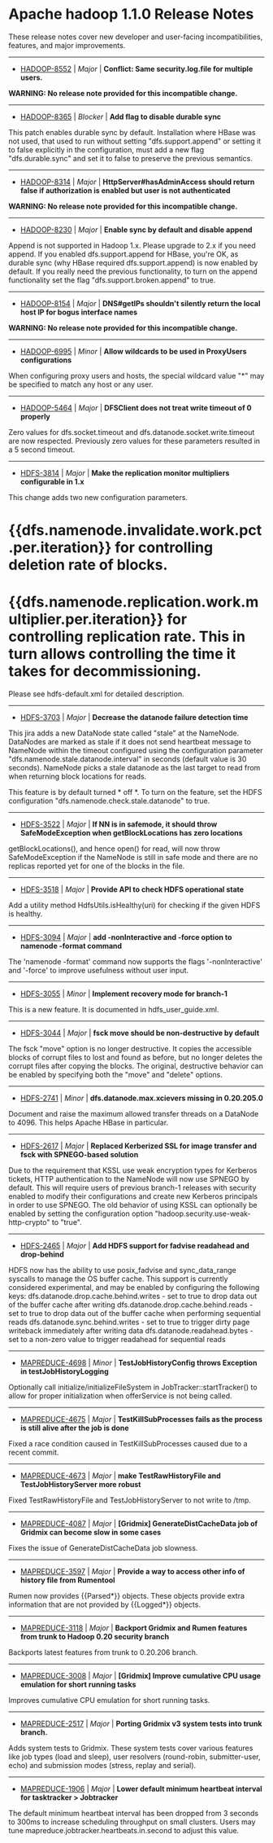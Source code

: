 
<!---
# Licensed to the Apache Software Foundation (ASF) under one
# or more contributor license agreements.  See the NOTICE file
# distributed with this work for additional information
# regarding copyright ownership.  The ASF licenses this file
# to you under the Apache License, Version 2.0 (the
# "License"); you may not use this file except in compliance
# with the License.  You may obtain a copy of the License at
#
#     http://www.apache.org/licenses/LICENSE-2.0
#
# Unless required by applicable law or agreed to in writing, software
# distributed under the License is distributed on an "AS IS" BASIS,
# WITHOUT WARRANTIES OR CONDITIONS OF ANY KIND, either express or implied.
# See the License for the specific language governing permissions and
# limitations under the License.
-->
# Apache hadoop  1.1.0 Release Notes

These release notes cover new developer and user-facing incompatibilities, features, and major improvements.


---

* [HADOOP-8552](https://issues.apache.org/jira/browse/HADOOP-8552) | *Major* | **Conflict: Same security.log.file for multiple users.**

**WARNING: No release note provided for this incompatible change.**


---

* [HADOOP-8365](https://issues.apache.org/jira/browse/HADOOP-8365) | *Blocker* | **Add flag to disable durable sync**

This patch enables durable sync by default. Installation where HBase was not used, that used to run without setting "dfs.support.append" or setting it to false explicitly in the configuration, must add a new flag "dfs.durable.sync" and set it to false to preserve the previous semantics.


---

* [HADOOP-8314](https://issues.apache.org/jira/browse/HADOOP-8314) | *Major* | **HttpServer#hasAdminAccess should return false if authorization is enabled but user is not authenticated**

**WARNING: No release note provided for this incompatible change.**


---

* [HADOOP-8230](https://issues.apache.org/jira/browse/HADOOP-8230) | *Major* | **Enable sync by default and disable append**

Append is not supported in Hadoop 1.x. Please upgrade to 2.x if you need append. If you enabled dfs.support.append for HBase, you're OK, as durable sync (why HBase required dfs.support.append) is now enabled by default. If you really need the previous functionality, to turn on the append functionality set the flag "dfs.support.broken.append" to true.


---

* [HADOOP-8154](https://issues.apache.org/jira/browse/HADOOP-8154) | *Major* | **DNS#getIPs shouldn't silently return the local host IP for bogus interface names**

**WARNING: No release note provided for this incompatible change.**


---

* [HADOOP-6995](https://issues.apache.org/jira/browse/HADOOP-6995) | *Minor* | **Allow wildcards to be used in ProxyUsers configurations**

When configuring proxy users and hosts, the special wildcard value "*" may be specified to match any host or any user.


---

* [HADOOP-5464](https://issues.apache.org/jira/browse/HADOOP-5464) | *Major* | **DFSClient does not treat write timeout of 0 properly**

Zero values for dfs.socket.timeout and dfs.datanode.socket.write.timeout are now respected. Previously zero values for these parameters resulted in a 5 second timeout.


---

* [HDFS-3814](https://issues.apache.org/jira/browse/HDFS-3814) | *Major* | **Make the replication monitor multipliers configurable in 1.x**

This change adds two new configuration parameters. 
# {{dfs.namenode.invalidate.work.pct.per.iteration}} for controlling deletion rate of blocks.
# {{dfs.namenode.replication.work.multiplier.per.iteration}} for controlling replication rate. This in turn allows controlling the time it takes for decommissioning.

Please see hdfs-default.xml for detailed description.


---

* [HDFS-3703](https://issues.apache.org/jira/browse/HDFS-3703) | *Major* | **Decrease the datanode failure detection time**

This jira adds a new DataNode state called "stale" at the NameNode. DataNodes are marked as stale if it does not send heartbeat message to NameNode within the timeout configured using the configuration parameter "dfs.namenode.stale.datanode.interval" in seconds (default value is 30 seconds). NameNode picks a stale datanode as the last target to read from when returning block locations for reads.

This feature is by default turned * off *. To turn on the feature, set the HDFS configuration "dfs.namenode.check.stale.datanode" to true.


---

* [HDFS-3522](https://issues.apache.org/jira/browse/HDFS-3522) | *Major* | **If NN is in safemode, it should throw SafeModeException when getBlockLocations has zero locations**

getBlockLocations(), and hence open() for read, will now throw SafeModeException if the NameNode is still in safe mode and there are no replicas reported yet for one of the blocks in the file.


---

* [HDFS-3518](https://issues.apache.org/jira/browse/HDFS-3518) | *Major* | **Provide API to check HDFS operational state**

Add a utility method HdfsUtils.isHealthy(uri) for checking if the given HDFS is healthy.


---

* [HDFS-3094](https://issues.apache.org/jira/browse/HDFS-3094) | *Major* | **add -nonInteractive and -force option to namenode -format command**

The 'namenode -format' command now supports the flags '-nonInteractive' and '-force' to improve usefulness without user input.


---

* [HDFS-3055](https://issues.apache.org/jira/browse/HDFS-3055) | *Minor* | **Implement recovery mode for branch-1**

This is a new feature.  It is documented in hdfs\_user\_guide.xml.


---

* [HDFS-3044](https://issues.apache.org/jira/browse/HDFS-3044) | *Major* | **fsck move should be non-destructive by default**

The fsck "move" option is no longer destructive. It copies the accessible blocks of corrupt files to lost and found as before, but no longer deletes the corrupt files after copying the blocks. The original, destructive behavior can be enabled by specifying both the "move" and "delete" options.


---

* [HDFS-2741](https://issues.apache.org/jira/browse/HDFS-2741) | *Minor* | **dfs.datanode.max.xcievers missing in 0.20.205.0**

Document and raise the maximum allowed transfer threads on a DataNode to 4096. This helps Apache HBase in particular.


---

* [HDFS-2617](https://issues.apache.org/jira/browse/HDFS-2617) | *Major* | **Replaced Kerberized SSL for image transfer and fsck with SPNEGO-based solution**

Due to the requirement that KSSL use weak encryption types for Kerberos tickets, HTTP authentication to the NameNode will now use SPNEGO by default. This will require users of previous branch-1 releases with security enabled to modify their configurations and create new Kerberos principals in order to use SPNEGO. The old behavior of using KSSL can optionally be enabled by setting the configuration option "hadoop.security.use-weak-http-crypto" to "true".


---

* [HDFS-2465](https://issues.apache.org/jira/browse/HDFS-2465) | *Major* | **Add HDFS support for fadvise readahead and drop-behind**

HDFS now has the ability to use posix\_fadvise and sync\_data\_range syscalls to manage the OS buffer cache. This support is currently considered experimental, and may be enabled by configuring the following keys:
dfs.datanode.drop.cache.behind.writes - set to true to drop data out of the buffer cache after writing
dfs.datanode.drop.cache.behind.reads - set to true to drop data out of the buffer cache when performing sequential reads
dfs.datanode.sync.behind.writes - set to true to trigger dirty page writeback immediately after writing data
dfs.datanode.readahead.bytes - set to a non-zero value to trigger readahead for sequential reads


---

* [MAPREDUCE-4698](https://issues.apache.org/jira/browse/MAPREDUCE-4698) | *Minor* | **TestJobHistoryConfig throws Exception in testJobHistoryLogging**

Optionally call initialize/initializeFileSystem in JobTracker::startTracker() to allow for proper initialization when offerService is not being called.


---

* [MAPREDUCE-4675](https://issues.apache.org/jira/browse/MAPREDUCE-4675) | *Major* | **TestKillSubProcesses fails as the process is still alive after the job is done**

Fixed a race condition caused in TestKillSubProcesses caused due to a recent commit.


---

* [MAPREDUCE-4673](https://issues.apache.org/jira/browse/MAPREDUCE-4673) | *Major* | **make TestRawHistoryFile and TestJobHistoryServer more robust**

Fixed TestRawHistoryFile and TestJobHistoryServer to not write to /tmp.


---

* [MAPREDUCE-4087](https://issues.apache.org/jira/browse/MAPREDUCE-4087) | *Major* | **[Gridmix] GenerateDistCacheData job of Gridmix can become slow in some cases**

Fixes the issue of GenerateDistCacheData  job slowness.


---

* [MAPREDUCE-3597](https://issues.apache.org/jira/browse/MAPREDUCE-3597) | *Major* | **Provide a way to access other info of history file from Rumentool**

Rumen now provides {{Parsed*}} objects. These objects provide extra information that are not provided by {{Logged*}} objects.


---

* [MAPREDUCE-3118](https://issues.apache.org/jira/browse/MAPREDUCE-3118) | *Major* | **Backport Gridmix and Rumen features from trunk to Hadoop 0.20 security branch**

Backports latest features from trunk to 0.20.206 branch.


---

* [MAPREDUCE-3008](https://issues.apache.org/jira/browse/MAPREDUCE-3008) | *Major* | **[Gridmix] Improve cumulative CPU usage emulation for short running tasks**

Improves cumulative CPU emulation for short running tasks.


---

* [MAPREDUCE-2517](https://issues.apache.org/jira/browse/MAPREDUCE-2517) | *Major* | **Porting Gridmix v3 system tests into trunk branch.**

Adds system tests to Gridmix. These system tests cover various features like job types (load and sleep), user resolvers (round-robin, submitter-user, echo) and  submission modes (stress, replay and serial).


---

* [MAPREDUCE-1906](https://issues.apache.org/jira/browse/MAPREDUCE-1906) | *Major* | **Lower default minimum heartbeat interval for tasktracker \> Jobtracker**

The default minimum heartbeat interval has been dropped from 3 seconds to 300ms to increase scheduling throughput on small clusters. Users may tune mapreduce.jobtracker.heartbeats.in.second to adjust this value.



